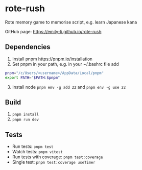 # rote-rush

Rote memory game to memorise script, e.g. learn Japanese kana

GitHub page: https://emily-li.github.io/rote-rush

## Dependencies

1. Install pnpm https://pnpm.io/installation
2. Set pnpm in your path, e.g. in your ~/.bashrc file add

```bash
pnpm="/c/Users/<username>/AppData/Local/pnpm"
export PATH="$PATH:$pnpm"
```

3. Install node `pnpm env -g add 22` and `pnpm env -g use 22`

## Build

1. `pnpm install`
2. `pnpm run dev`

## Tests

- Run tests: `pnpm test`
- Watch tests: `pnpm vitest`
- Run tests with coverage: `pnpm test:coverage`
- Single test: `pnpm test:coverage useTimer`
